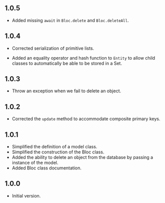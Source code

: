 ## 1.0.5

- Added missing `await` in `Bloc.delete` and `Bloc.deleteAll`.

## 1.0.4

- Corrected serialization of primitive lists.

- Added an equality operator and hash function to `Entity` to allow child classes to automatically be able to be stored in a Set.

## 1.0.3

- Throw an exception when we fail to delete an object.

## 1.0.2

- Corrected the `update` method to accommodate composite primary keys.

## 1.0.1

- Simplified the definition of a model class.
- Simplified the construction of the Bloc class.
- Added the ability to delete an object from the database by passing a instance of the model.
- Added Bloc class documentation.

## 1.0.0

- Initial version.
